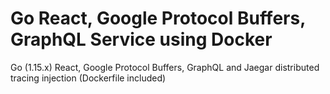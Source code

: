 # Go React, Google Protocol Buffers, GraphQL Service using Docker
Go (1.15.x) React, Google Protocol Buffers, GraphQL and Jaegar distributed tracing injection (Dockerfile included)
